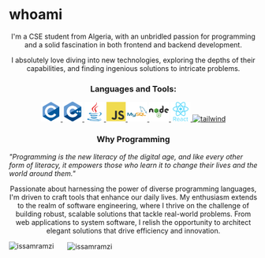 <h1> whoami</h1>


<p align="center">I'm a CSE student from Algeria, with an unbridled passion for programming and a solid fascination in both frontend and backend development.</p>
<p align="center"">I absolutely love diving into new technologies, exploring the depths of their capabilities, and finding ingenious solutions to intricate problems.</p>

<h3 align="center">Languages and Tools:</h3>
<p align="center"> <a href="https://www.cprogramming.com/" target="_blank" rel="noreferrer"> <img src="https://raw.githubusercontent.com/devicons/devicon/master/icons/c/c-original.svg" alt="c" width="40" height="40"/> </a> <a href="https://www.w3schools.com/cpp/" target="_blank" rel="noreferrer"> <img src="https://raw.githubusercontent.com/devicons/devicon/master/icons/cplusplus/cplusplus-original.svg" alt="cplusplus" width="40" height="40"/> </a> <a href="https://www.java.com" target="_blank" rel="noreferrer"> <img src="https://raw.githubusercontent.com/devicons/devicon/master/icons/java/java-original.svg" alt="java" width="40" height="40"/> </a> <a href="https://developer.mozilla.org/en-US/docs/Web/JavaScript" target="_blank" rel="noreferrer"> <img src="https://raw.githubusercontent.com/devicons/devicon/master/icons/javascript/javascript-original.svg" alt="javascript" width="40" height="40"/> </a> <a href="https://www.mysql.com/" target="_blank" rel="noreferrer"> <img src="https://raw.githubusercontent.com/devicons/devicon/master/icons/mysql/mysql-original-wordmark.svg" alt="mysql" width="40" height="40"/> </a> <a href="https://nodejs.org" target="_blank" rel="noreferrer"> <img src="https://raw.githubusercontent.com/devicons/devicon/master/icons/nodejs/nodejs-original-wordmark.svg" alt="nodejs" width="40" height="40"/> </a> <a href="https://reactjs.org/" target="_blank" rel="noreferrer"> <img src="https://raw.githubusercontent.com/devicons/devicon/master/icons/react/react-original-wordmark.svg" alt="react" width="40" height="40"/> </a> <a href="https://tailwindcss.com/" target="_blank" rel="noreferrer"> <img src="https://www.vectorlogo.zone/logos/tailwindcss/tailwindcss-icon.svg" alt="tailwind" width="40" height="40"/> </a> </p>

<h3 align="center">Why Programming</h3>
<em>"Programming is the new literacy of the digital age, and like every other form of literacy, it empowers those who learn it to change their lives and the world around them."</em>

<p align="center">Passionate about harnessing the power of diverse programming languages, I'm driven to craft tools that enhance our daily lives. My enthusiasm extends to the realm of software engineering, where I thrive on the challenge of building robust, scalable solutions that tackle real-world problems. From web applications to system software, I relish the opportunity to architect elegant solutions that drive efficiency and innovation.</p>

<p><img align="left" src="https://github-readme-stats.vercel.app/api/top-langs?username=issamramzi&show_icons=true&locale=en&layout=compact" alt="issamramzi" /></p>
<p>&nbsp; &nbsp; &nbsp; &nbsp;<img align="center" src="https://github-readme-stats.vercel.app/api?username=issamramzi&show_icons=true&locale=en" alt="issamramzi" /></p>
